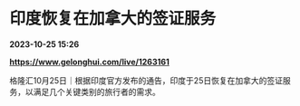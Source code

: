# 印度恢复在加拿大的签证服务

**2023-10-25 15:26**

**https://www.gelonghui.com/live/1263161**

格隆汇10月25日｜根据印度官方发布的通告，印度于25日恢复在加拿大的签证服务，以满足几个关键类别的旅行者的需求。
